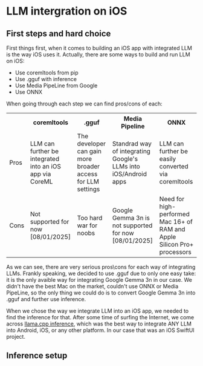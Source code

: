 # LLM intergration on iOS

## First steps and hard choice

<p>First things first, when it comes to building an iOS app with integrated LLM is the way iOS uses it. Actually, there are some ways to build and run LLM on iOS:</p>

<ul>
    <li>Use coremltools from pip</li>
    <li>Use .gguf with inference</li>
    <li>Use Media PipeLine from Google</li>
    <li>Use ONNX</li>
</ul>

<p>When going through each step we can find pros/cons of each:</p>

<table>
  <tr>
    <th></th>
    <th>coremltools</th>
    <th>.gguf</th>
    <th>Media Pipeline</th>
    <th>ONNX</th>
  </tr>
  <tr>
    <td>Pros</td>
    <td>LLM can further be integrated into an iOS app via CoreML</td>
    <td>The developer can gain more broader access for LLM settings</td>
    <td>Standrad way of integrating Google's LLMs into iOS/Android apps</td>
    <td>LLM can further be easily converted via coremltools</td>
  </tr>
  <tr>
    <td>Cons</td>
    <td>Not supported for now [08/01/2025]</td>
    <td>Too hard war for noobs</td>
    <td>Google Gemma 3n is not supported for now [08/01/2025]</td>
    <td>Need for high-performed Mac 16+ of RAM and Apple Silicon Pro+ processors</td>
  </tr>
</table>

<p>As we can see, there are very serious pros\cons for each way of integrating LLMs. Frankly speaking, we decided to use .gguf due to only one easy take: it is the only avaible way for integrating Google Gemma 3n in our case. We didn't have the best Mac on the market, couldn't use ONNX or Media PipeLine, so the only thing we could do is to convert Google Gemma 3n into .gguf and further use inference.</p>

<p>When we chose the way we integrate LLM into an iOS app, we needed to find the inference for that. After some time of surfing the Internet, we come across <a href="https://github.com/ggml-org/llama.cpp">llama.cpp inference</a>, which was the best way to integrate ANY LLM into Android, iOS, or any other platform. In our case that was an iOS SwiftUI project.</p>

## Inference setup

